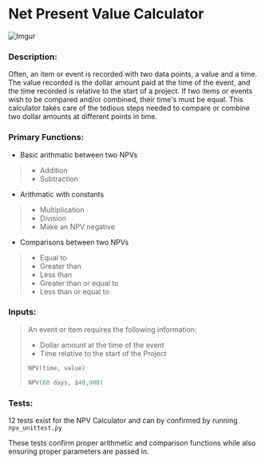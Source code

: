 # Net Present Value Calculator

![Imgur](https://i.imgur.com/HeTY4KK.png)

### Description:
Often, an item or event is recorded with two data points, a value and a time. The value recorded is the dollar amount paid at the time of the event, and the time recorded is relative to the start of a project. If two items or events wish to be compared and/or combined, their time's must be equal. This calculator takes care of the tedious steps needed to compare or combine two dollar amounts at different points in time.

### Primary Functions:
* Basic arithmatic between two NPVs
> - Addition
> - Subtraction
* Arithmatic with constants
> - Multiplication
> - Division
> - Make an NPV negative
* Comparisons between two NPVs
> - Equal to
> - Greater than
> - Less than
> - Greater than or equal to
> - Less than or equal to

### Inputs:

> An event or item requires the following information:
> * Dollar amount at the time of the event
> * Time relative to the start of the Project
>
>``` python
> NPV(time, value)
> ```
> ``` python
> NPV(60 days, $40,000)
>  ```



### Tests:

12 tests exist for the NPV Calculator and can by confirmed by running `npv_unittest.py`

These tests confirm proper arithmetic and comparison functions while also ensuring proper parameters are passed in.
